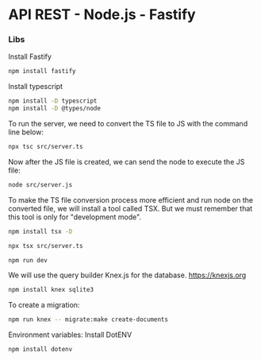 
# API REST - Node.js - Fastify

### Libs
Install Fastify
```sh
npm install fastify
```

Install typescript
```sh
npm install -D typescript
npm install -D @types/node
```

To run the server, we need to convert the TS file to JS with the command line below:
```sh
npx tsc src/server.ts
```

Now after the JS file is created, we can send the node to execute the JS file:
```sh
node src/server.js
```

To make the TS file conversion process more efficient and run node on the converted file, we will install a tool called TSX. But we must remember that this tool is only for "development mode".
```sh
npm install tsx -D
```
```sh
npx tsx src/server.ts
```
```sh
npm run dev
```

We will use the query builder Knex.js for the database.
https://knexjs.org
```sh
npm install knex sqlite3
```
To create a migration:
```sh
npm run knex -- migrate:make create-documents
```

Environment variables:
Install DotENV
```sh
npm install dotenv
```